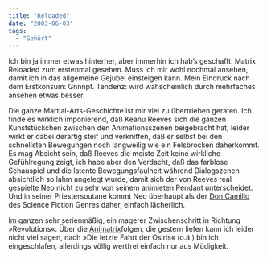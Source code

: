 ```yaml
---
title: "Reloaded"
date: "2003-06-03"
tags:
  - "Gehört"
---
```


Ich bin ja immer etwas hinterher, aber immerhin ich hab’s geschafft: Matrix Reloaded zum erstenmal gesehen. Muss ich mir wohl nochmal ansehen, damit ich in das allgemeine Gejubel einsteigen kann. Mein Eindruck nach dem Erstkonsum: Gnnnpf. Tendenz: wird wahscheinlich durch mehrfaches ansehen etwas besser.

Die ganze Martial-Arts-Geschichte ist mir viel zu übertrieben geraten. Ich finde es wirklich imponierend, daß Keanu Reeves sich die ganzen Kunststückchen zwischen den Animationsszenen beigebracht hat, leider wirkt er dabei derartig steif und verkniffen, daß er selbst bei den schnellsten Bewegungen noch langweilig wie ein Felsbrocken daherkommt. Es mag Absicht sein, daß Reeves die meiste Zeit keine wirkliche Gefühlregung zeigt, ich habe aber den Verdacht, daß das farblose Schauspiel und die latente Bewegungsfaulheit während Dialogszenen absichtlich so lahm angelegt wurde, damit sich der von Reeves real gespielte Neo nicht zu sehr von seinem animieten Pendant unterscheidet. Und in seiner Priestersoutane kommt Neo überhaupt als der [Don Camillo](http://www.deutsches-filminstitut.de/hdf/cont_k_08_b.html "Don Camillo und Peppone") des Science Fiction Genres daher, einfach lächerlich.

Im ganzen sehr serienmäßig, ein magerer Zwischenschritt in Richtung »Revolutions«. Über die [Animatrix](http://www.blogcritics.org/archives/2003/06/03/082234.php "blogcritics: the animatrix")folgen, die gestern liefen kann ich leider nicht viel sagen, nach »Die letzte Fahrt der Osiris« (o.ä.) bin ich eingeschlafen, allerdings völlig wertfrei einfach nur aus Müdigkeit.
